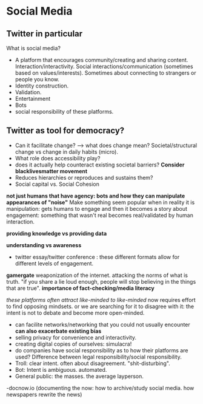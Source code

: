 # Social Media

## Twitter in particular

What is social media? 
- A platform that encourages community/creating and sharing content. Interaction/interactivity. Social interactions/communication (sometimes based on values/interests). Sometimes about connecting to strangers or people you know. 
- Identity construction. 
- Validation. 
- Entertainment
- Bots
- social responsibility of these platforms. 

## Twitter as tool for democracy?
- Can it facilitate change? --> what does change mean? Societal/structural change vs change in daily habits (micro). 
- What role does accessibility play?
- does it actually help counteract existing societal barriers?
**Consider blacklivesmatter movement**
- Reduces hierarchies or reproduces and sustains them?
- Social capital vs. Social Cohesion

**not just humans that have agency: bots and how they can manipulate appearances of "noise"** Make something seem popular when in reality it is manipulation: gets humans to engage and then it becomes a story about engagement: something that wasn't real becomes real/validated by human interaction. 

**providing knowledge vs providing data** 

**understanding vs awareness** 

- twitter essay/twitter conference : these different formats allow for different levels of engagement. 

**gamergate** weaponization of the internet. attacking the norms of what is truth. "if you share a lie loud enough, people will stop believing in the things that are true". **importance of fact-checking/media literacy** 

*these platforms often attract like-minded to like-minded* now requires effort to find opposing mindsets. or we are searching for it to disagree with it: the intent is not to debate and become more open-minded.  

- can facilite networks/networking that you could not usually encounter **can also exacerbate existing bias** 
- selling privacy for convenience and interactivity. 
- creating digital copies of ourselves: simulacra!
- do companies have social responsibility as to how their platforms are used? Difference between legal responsibility/social responsibility. 
- Troll: clear intent. often about disagreement. "shit-disturbing". 
- Bot: Intent is ambiguous. automated.
- General public: the masses. the average layperson. 

-docnow.io (documenting the now: how to archive/study social media. how newspapers rewrite the news)
